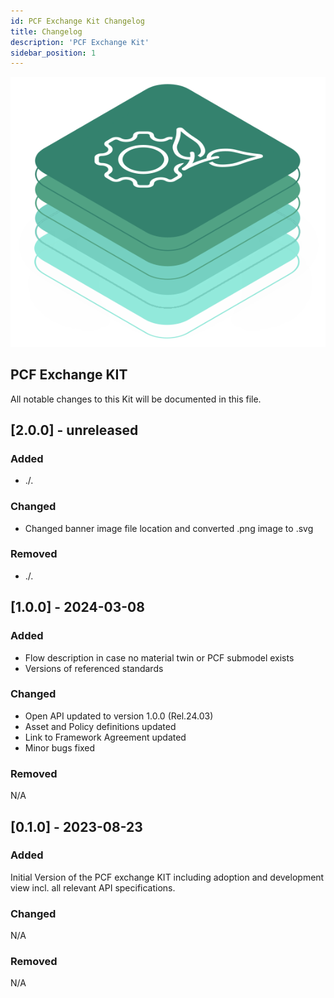 ```yaml
---
id: PCF Exchange Kit Changelog
title: Changelog
description: 'PCF Exchange Kit'
sidebar_position: 1
---
```


![Datachain kit banner](/img/kit-icons/pcf-kit-icon.svg)

## PCF Exchange KIT

All notable changes to this Kit will be documented in this file.

## [2.0.0] - unreleased

### Added

* ./.

### Changed

* Changed banner image file location and converted .png image to .svg

### Removed

* ./.

## [1.0.0] - 2024-03-08

### Added

* Flow description in case no material twin or PCF submodel exists
* Versions of referenced standards

### Changed

* Open API updated to version 1.0.0 (Rel.24.03)
* Asset and Policy definitions updated
* Link to Framework Agreement updated
* Minor bugs fixed

### Removed

N/A

## [0.1.0] - 2023-08-23

### Added

Initial Version of the PCF exchange KIT including adoption and development view incl. all relevant API specifications.

### Changed

N/A

### Removed

N/A
